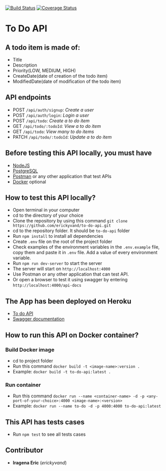 [![Build Status](https://www.travis-ci.com/erickyvand/to-do-api.svg?branch=main)](https://www.travis-ci.com/erickyvand/to-do-api)
[![Coverage Status](https://coveralls.io/repos/github/erickyvand/to-do-api/badge.svg?branch=main)](https://coveralls.io/github/erickyvand/to-do-api?branch=main)

# To Do API

## A todo item is made of:

- Title
- Description
- Priority(LOW, MEDIUM, HIGH)
- CreateDate(date of creation of the todo item)
- ModifiedDate(date of modification of the todo item)

## API endpoints

- POST `/api/auth/signup`: _Create a user_
- POST `/api/auth/login`: _Login a user_
- POST `/api/todo`: _Create a to do item_
- GET `/api/todo/:todoId`: _View a to do item_
- GET `/api/todo`: _View many to do items_
- PATCH `/api/todo/:todoId`: _Update a to do item_

## Before testing this API locally, you must have

- [NodeJS](https://nodejs.org/en/)
- [PostgreSQL](https://www.postgresql.org/download/)
- [Postman](https://www.postman.com/downloads/) or any other application that test APIs
- [Docker](https://docs.docker.com/get-docker/) optional

## How to test this API locally?

- Open terminal in your computer
- cd to the directory of your choice
- Clone the repository by using this command `git clone https://github.com/erickyvand/to-do-api.git`
- cd to the repository folder. It should be `to-do-api` folder
- Run `npm install` to install all dependencies
- Create `.env` file on the root of the project folder
- Check examples of the environment variables in the `.env.example` file, copy them and paste it in `.env` file. Add a value of every environment variable.
- Run `npm run dev-server` to start the server
- The server will start on `http://localhost:4000`
- Use Postman or any other application that can test API.
- Or open a browser to test it using swagger by entering `http://localhost:4000/api-docs`

## The App has been deployed on Heroku

- [To do API](https://to-do-api-stage.herokuapp.com/)
- [Swagger documentation](https://to-do-api-stage.herokuapp.com/api-docs)

## How to run this API on Docker container?

### Build Docker image

- cd to project folder
- Run this command `docker build -t <image-name>:version .`
- Example: `docker build -t to-do-api:latest .`

### Run container

- Run this command `docker run --name <container-name> -d -p <any-port-of-your-choice>:4000 <image-name>:<version>`
- Example: `docker run --name to-do -d -p 4000:4000 to-do-api:latest`

## This API has tests cases

- Run `npm test` to see all tests cases

## Contributor

- **Iragena Eric** (_erickyvand_)
